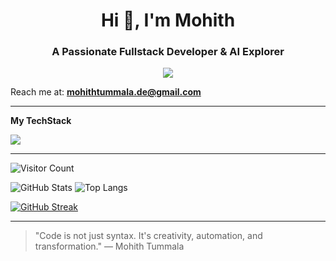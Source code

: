 <h1 align="center">Hi 👋, I'm Mohith</h1>
<h3 align="center">A Passionate Fullstack Developer & AI Explorer</h3>

<p align="center">
  <img src="https://readme-typing-svg.herokuapp.com/?lines=Fullstack+Developer;AI+Engineer+in+Progress;Cloud+&+DevOps+Learner;&center=true&width=380&height=45">
</p>

Reach me at: **mohithtummala.de@gmail.com**

---
**My TechStack**

<p>
  <img src="https://skillicons.dev/icons?i=js,ts,react,py,flask,docker,gcp,firebase,linux,git,github,node," />
</p>

---

![Visitor Count](https://komarev.com/ghpvc/?username=DevMohith&label=Profile%20views&color=0e75b6&style=flat)

![GitHub Stats](https://github-readme-stats.vercel.app/api?username=DevMohith&show_icons=true&theme=tokyonight)
![Top Langs](https://github-readme-stats.vercel.app/api/top-langs/?username=DevMohith&layout=compact&theme=tokyonight)


[![GitHub Streak](https://streak-stats.demolab.com?user=DevMohith&theme=tokyonight&hide_border=false)](https://git.io/streak-stats)

---

> "Code is not just syntax. It's creativity, automation, and transformation." — Mohith Tummala

